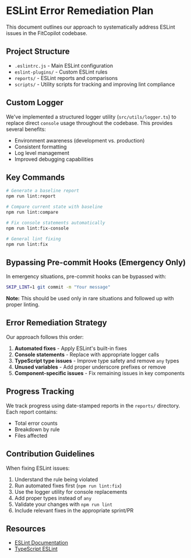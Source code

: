 # ESLint Error Remediation Plan

This document outlines our approach to systematically address ESLint issues in the FitCopilot codebase.

## Project Structure

- `.eslintrc.js` - Main ESLint configuration
- `eslint-plugins/` - Custom ESLint rules
- `reports/` - ESLint reports and comparisons
- `scripts/` - Utility scripts for tracking and improving lint compliance

## Custom Logger

We've implemented a structured logger utility (`src/utils/logger.ts`) to replace direct `console` usage throughout the codebase. This provides several benefits:

- Environment awareness (development vs. production)
- Consistent formatting
- Log level management
- Improved debugging capabilities

## Key Commands

```bash
# Generate a baseline report
npm run lint:report

# Compare current state with baseline
npm run lint:compare

# Fix console statements automatically
npm run lint:fix-console

# General lint fixing
npm run lint:fix
```

## Bypassing Pre-commit Hooks (Emergency Only)

In emergency situations, pre-commit hooks can be bypassed with:

```bash
SKIP_LINT=1 git commit -m "Your message"
```

**Note:** This should be used only in rare situations and followed up with proper linting.

## Error Remediation Strategy

Our approach follows this order:

1. **Automated fixes** - Apply ESLint's built-in fixes
2. **Console statements** - Replace with appropriate logger calls
3. **TypeScript type issues** - Improve type safety and remove `any` types
4. **Unused variables** - Add proper underscore prefixes or remove
5. **Component-specific issues** - Fix remaining issues in key components

## Progress Tracking

We track progress using date-stamped reports in the `reports/` directory. Each report contains:

- Total error counts
- Breakdown by rule
- Files affected

## Contribution Guidelines

When fixing ESLint issues:

1. Understand the rule being violated
2. Run automated fixes first (`npm run lint:fix`)
3. Use the logger utility for console replacements
4. Add proper types instead of `any`
5. Validate your changes with `npm run lint`
6. Include relevant fixes in the appropriate sprint/PR

## Resources

- [ESLint Documentation](https://eslint.org/docs/latest/)
- [TypeScript ESLint](https://typescript-eslint.io/) 